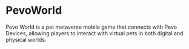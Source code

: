 # PevoWorld
Pevo World is a pet metaverse mobile game that connects with Pevo Devices, allowing players to interact with virtual pets in both digital and physical worlds.
